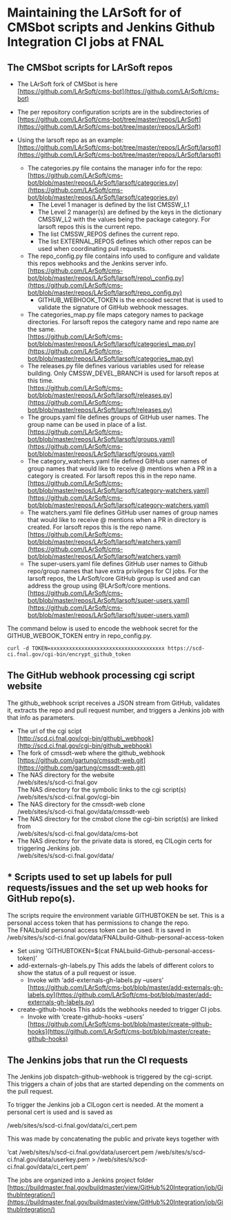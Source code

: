 Maintaining the LArSoft for of CMSbot scripts and Jenkins Github Integration CI jobs at FNAL
==============================================================================================================================================================================================

The CMSbot scripts for LArSoft repos
------------------------------------------------------------------------------

-   The LArSoft fork of CMSbot is here \
    [https://github.com/LArSoft/cms-bot](https://github.com/LArSoft/cms-bot)

-   The per repository configuration scripts are in the subdirectories of \
    [https://github.com/LArSoft/cms-bot/tree/master/repos/LArSoft](https://github.com/LArSoft/cms-bot/tree/master/repos/LArSoft)

-   Using the larsoft repo as an example:\
    [https://github.com/LArSoft/cms-bot/tree/master/repos/LArSoft/larsoft](https://github.com/LArSoft/cms-bot/tree/master/repos/LArSoft/larsoft)
    -   The categories.py file contains the manager info for the repo:\
        [https://github.com/LArSoft/cms-bot/blob/master/repos/LArSoft/larsoft/categories.py](https://github.com/LArSoft/cms-bot/blob/master/repos/LArSoft/larsoft/categories.py)
        -   The Level 1 manager is defined by the list CMSSW\_L1
        -   The Level 2 manager(s) are defined by the keys in the dictionary CMSSW\_L2 with the values being the package category. For larsoft repos this is the current repo.
        -   The list CMSSW\_REPOS defines the current repo.
        -   The list EXTERNAL\_REPOS defines which other repos can be used when coordinating pull requests.
    -   The repo\_config.py file contains info used to configure and validate this repos webhooks and the Jenkins server info.\
        [https://github.com/LArSoft/cms-bot/blob/master/repos/LArSoft/larsoft/repo\_config.py](https://github.com/LArSoft/cms-bot/blob/master/repos/LArSoft/larsoft/repo_config.py)
        -   GITHUB\_WEBHOOK\_TOKEN is the encoded secret that is used to validate the signature of GitHub webhook messages.
    -   The categories\_map.py file maps category names to package directories. For larsoft repos the category name and repo name are the same.\
        [https://github.com/LArSoft/cms-bot/blob/master/repos/LArSoft/larsoft/categories\_map.py](https://github.com/LArSoft/cms-bot/blob/master/repos/LArSoft/larsoft/categories_map.py)
    -   The releases.py file defines various variables used for release building. Only CMSSW\_DEVEL\_BRANCH is used for larsoft repos at this time.\
        [https://github.com/LArSoft/cms-bot/blob/master/repos/LArSoft/larsoft/releases.py](https://github.com/LArSoft/cms-bot/blob/master/repos/LArSoft/larsoft/releases.py)
    -   The groups.yaml file defines groups of GitHub user names. The group name can be used in place of a list.\
        [https://github.com/LArSoft/cms-bot/blob/master/repos/LArSoft/larsoft/groups.yaml](https://github.com/LArSoft/cms-bot/blob/master/repos/LArSoft/larsoft/groups.yaml)
    -   The category\_watchers.yaml file defined GitHub user names of group names that would like to receive @ mentions when a PR in a category is created. For larsoft repos this in the repo name.\
        [https://github.com/LArSoft/cms-bot/blob/master/repos/LArSoft/larsoft/category-watchers.yaml](https://github.com/LArSoft/cms-bot/blob/master/repos/LArSoft/larsoft/category-watchers.yaml)
    -   The watchers.yaml file defines GitHub user names of group names that would like to receive @ mentions when a PR in directory is created. For larsoft repos this is the repo name.\
        [https://github.com/LArSoft/cms-bot/blob/master/repos/LArSoft/larsoft/watchers.yaml](https://github.com/LArSoft/cms-bot/blob/master/repos/LArSoft/larsoft/watchers.yaml)
    -   The super-users.yaml file defines GitHub user names to Github repo/group names that have extra privileges for CI jobs. For the larsoft repos, the LArSoft/core GitHub group is used and can address the group using @LArSoft/core mentions.\
        [https://github.com/LArSoft/cms-bot/blob/master/repos/LArSoft/larsoft/super-users.yaml](https://github.com/LArSoft/cms-bot/blob/master/repos/LArSoft/larsoft/super-users.yaml)

The command below is used to encode the webhook secret for the GITHUB\_WEBOOK\_TOKEN entry in repo\_config.py.

    curl -d TOKEN=xxxxxxxxxxxxxxxxxxxxxxxxxxxxxxxxxxxxx https://scd-ci.fnal.gov/cgi-bin/encrypt_github_token

The GitHub webhook processing cgi script website
------------------------------------------------------------------------------------------------------

The github\_webhook script receives a JSON stream from GitHub, validates it, extracts the repo and pull request number, and triggers a Jenkins job with that info as parameters.

-   The url of the cgi scipt\
    [http://scd.ci.fnal.gov/cgi-bin/github\_webhook](http://scd.ci.fnal.gov/cgi-bin/github_webhook)
-   The fork of cmssdt-web where the github\_webhook \
    [https://github.com/gartung/cmssdt-web.git](https://github.com/gartung/cmssdt-web.git)
-   The NAS directory for the website\
    /web/sites/s/scd-ci.fnal.gov\
    The NAS directory for the symbolic links to the cgi script(s)\
    /web/sites/s/scd-ci.fnal.gov/cgi-bin
-   The NAS directory for the cmssdt-web clone\
    /web/sites/s/scd-ci.fnal.gov/data/cmssdt-web
-   The NAS directory for the cmsbot clone the cgi-bin script(s) are linked from\
    /web/sites/s/scd-ci.fnal.gov/data/cms-bot
-   The NAS directory for the private data is stored, eq CILogin certs for triggering Jenkins job.\
    /web/sites/s/scd-ci.fnal.gov/data/

\* Scripts used to set up labels for pull requests/issues and the set up web hooks for GitHub repo(s).
------------------------------------------------------------------------------------------------------------------------------------------------------------------------------------------------------------

The scripts require the environment variable GITHUBTOKEN be set. This is a personal access token that has permissions to change the repo.\
The FNALbuild personal access token can be used. It is saved in /web/sites/s/scd-ci.fnal.gov/data/FNALbuild-Github-personal-access-token

-   Set using ‘GITHUBTOKEN=\$(cat FNALbuild-Github-personal-access-token)’
-   add-externals-gh-labels.py This adds the labels of different colors to show the status of a pull request or issue.
    -   Invoke with ‘add-externals-gh-labels.py –users’\
        [https://github.com/LArSoft/cms-bot/blob/master/add-externals-gh-labels.py](https://github.com/LArSoft/cms-bot/blob/master/add-externals-gh-labels.py)
-   create-github-hooks This adds the webhooks needed to trigger CI jobs.
    -   Invoke with ‘create-github-hooks –users’\
        [https://github.com/LArSoft/cms-bot/blob/master/create-github-hooks](https://github.com/LArSoft/cms-bot/blob/master/create-github-hooks)

The Jenkins jobs that run the CI requests
----------------------------------------------------------------------------------------

The Jenkins job dispatch-github-webhook is triggered by the cgi-script. This triggers a chain of jobs that are started depending on the comments on the pull request.

To trigger the Jenkins job a CILogon cert is needed. At the moment a personal cert is used and is saved as

/web/sites/s/scd-ci.fnal.gov/data/ci\_cert.pem

This was made by concatenating the public and private keys together with

‘cat /web/sites/s/scd-ci.fnal.gov/data/usercert.pem /web/sites/s/scd-ci.fnal.gov/data/userkey.pem \> /web/sites/s/scd-ci.fnal.gov/data/ci\_cert.pem’

The jobs are organized into a Jenkins project folder [https://buildmaster.fnal.gov/buildmaster/view/GitHub%20Integration/job/GithubIntegration/](https://buildmaster.fnal.gov/buildmaster/view/GitHub%20Integration/job/GithubIntegration/)
